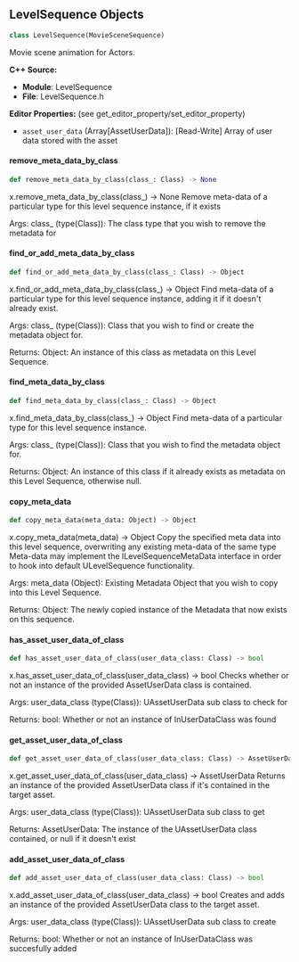 ## LevelSequence Objects

```python
class LevelSequence(MovieSceneSequence)
```

Movie scene animation for Actors.

**C++ Source:**

- **Module**: LevelSequence
- **File**: LevelSequence.h

**Editor Properties:** (see get_editor_property/set_editor_property)

- ``asset_user_data`` (Array[AssetUserData]):  [Read-Write] Array of user data stored with the asset

<a id="unreal.LevelSequence.remove_meta_data_by_class"></a>

#### remove_meta_data_by_class

```python
def remove_meta_data_by_class(class_: Class) -> None
```

x.remove_meta_data_by_class(class_) -> None
Remove meta-data of a particular type for this level sequence instance, if it exists

Args:
    class_ (type(Class)): The class type that you wish to remove the metadata for

<a id="unreal.LevelSequence.find_or_add_meta_data_by_class"></a>

#### find_or_add_meta_data_by_class

```python
def find_or_add_meta_data_by_class(class_: Class) -> Object
```

x.find_or_add_meta_data_by_class(class_) -> Object
Find meta-data of a particular type for this level sequence instance, adding it if it doesn't already exist.

Args:
    class_ (type(Class)): Class that you wish to find or create the metadata object for.

Returns:
    Object: An instance of this class as metadata on this Level Sequence.

<a id="unreal.LevelSequence.find_meta_data_by_class"></a>

#### find_meta_data_by_class

```python
def find_meta_data_by_class(class_: Class) -> Object
```

x.find_meta_data_by_class(class_) -> Object
Find meta-data of a particular type for this level sequence instance.

Args:
    class_ (type(Class)): Class that you wish to find the metadata object for.

Returns:
    Object: An instance of this class if it already exists as metadata on this Level Sequence, otherwise null.

<a id="unreal.LevelSequence.copy_meta_data"></a>

#### copy_meta_data

```python
def copy_meta_data(meta_data: Object) -> Object
```

x.copy_meta_data(meta_data) -> Object
Copy the specified meta data into this level sequence, overwriting any existing meta-data of the same type
Meta-data may implement the ILevelSequenceMetaData interface in order to hook into default ULevelSequence functionality.

Args:
    meta_data (Object): Existing Metadata Object that you wish to copy into this Level Sequence.

Returns:
    Object: The newly copied instance of the Metadata that now exists on this sequence.

<a id="unreal.LevelSequence.has_asset_user_data_of_class"></a>

#### has_asset_user_data_of_class

```python
def has_asset_user_data_of_class(user_data_class: Class) -> bool
```

x.has_asset_user_data_of_class(user_data_class) -> bool
Checks whether or not an instance of the provided AssetUserData class is contained.

Args:
    user_data_class (type(Class)): UAssetUserData sub class to check for

Returns:
    bool: Whether or not an instance of InUserDataClass was found

<a id="unreal.LevelSequence.get_asset_user_data_of_class"></a>

#### get_asset_user_data_of_class

```python
def get_asset_user_data_of_class(user_data_class: Class) -> AssetUserData
```

x.get_asset_user_data_of_class(user_data_class) -> AssetUserData
Returns an instance of the provided AssetUserData class if it's contained in the target asset.

Args:
    user_data_class (type(Class)): UAssetUserData sub class to get

Returns:
    AssetUserData: The instance of the UAssetUserData class contained, or null if it doesn't exist

<a id="unreal.LevelSequence.add_asset_user_data_of_class"></a>

#### add_asset_user_data_of_class

```python
def add_asset_user_data_of_class(user_data_class: Class) -> bool
```

x.add_asset_user_data_of_class(user_data_class) -> bool
Creates and adds an instance of the provided AssetUserData class to the target asset.

Args:
    user_data_class (type(Class)): UAssetUserData sub class to create

Returns:
    bool: Whether or not an instance of InUserDataClass was succesfully added

<a id="unreal.LevelSequenceBurnInInitSettings"></a>